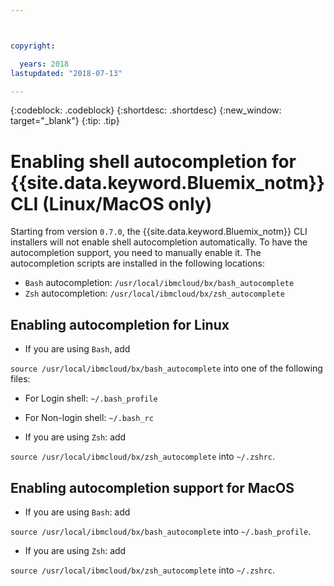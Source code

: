 ```yaml
---



copyright:

  years: 2018
lastupdated: "2018-07-13"

---
```


{:codeblock: .codeblock} 
{:shortdesc: .shortdesc}
{:new_window: target="_blank"}
{:tip: .tip}

# Enabling shell autocompletion for {{site.data.keyword.Bluemix_notm}} CLI (Linux/MacOS only)

Starting from version `0.7.0`, the {{site.data.keyword.Bluemix_notm}} CLI installers will not enable shell autocompletion automatically. To have the autocompletion support, you need to manually enable it. The autocompletion scripts are installed in the following locations:

* `Bash` autocompletion: `/usr/local/ibmcloud/bx/bash_autocomplete`
* `Zsh` autocompletion: `/usr/local/ibmcloud/bx/zsh_autocomplete`

## Enabling autocompletion for Linux

* If you are using `Bash`, add 

`source /usr/local/ibmcloud/bx/bash_autocomplete` into one of the following files:

  * For Login shell: `~/.bash_profile`
  * For Non-login shell: `~/.bash_rc`
  
* If you are using `Zsh`: add 

`source /usr/local/ibmcloud/bx/zsh_autocomplete` into `~/.zshrc`.

## Enabling autocompletion support for MacOS

* If you are using `Bash`: add 

`source /usr/local/ibmcloud/bx/bash_autocomplete` into `~/.bash_profile`.
* If you are using `Zsh`: add 

`source /usr/local/ibmcloud/bx/zsh_autocomplete` into `~/.zshrc`.
